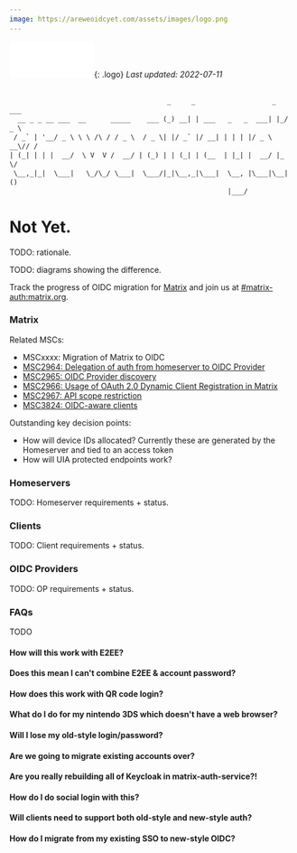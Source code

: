 ```yaml
---
image: https://areweoidcyet.com/assets/images/logo.png
---
```

[![Matrix](/assets/images/matrix-logo-white.svg)](https://matrix.org){: .logo} _Last updated: 2022-07-11_

```

                                       _     _                   _   ___ 
  __ _ _ __ ___  __      _____    ___ (_) __| | ___   _   _  ___| |_/ _ \
 / _` | '__/ _ \ \ \ /\ / / _ \  / _ \| |/ _` |/ __| | | | |/ _ \ __\// /
| (_| | | |  __/  \ V  V /  __/ | (_) | | (_| | (__  | |_| |  __/ |_  \/ 
 \__,_|_|  \___|   \_/\_/ \___|  \___/|_|\__,_|\___|  \__, |\___|\__| () 
                                                      |___/              
```

# Not Yet.

TODO: rationale.

TODO: diagrams showing the difference.

Track the progress of OIDC migration for [Matrix](https://matrix.org) and join us at [#matrix-auth:matrix.org](https://matrix.to/#/#matrix-auth:matrix.org).

### Matrix

Related MSCs:

- MSCxxxx: Migration of Matrix to OIDC
- [MSC2964: Delegation of auth from homeserver to OIDC Provider](https://github.com/matrix-org/matrix-spec-proposals/pull/2964)
- [MSC2965: OIDC Provider discovery](https://github.com/matrix-org/matrix-spec-proposals/pull/2965)
- [MSC2966: Usage of OAuth 2.0 Dynamic Client Registration in Matrix](https://github.com/matrix-org/matrix-spec-proposals/pull/2966)
- [MSC2967: API scope restriction](https://github.com/matrix-org/matrix-spec-proposals/pull/2967)
- [MSC3824: OIDC-aware clients](https://github.com/matrix-org/matrix-spec-proposals/pull/3824)

Outstanding key decision points:

- How will device IDs allocated? Currently these are generated by the Homeserver and tied to an access token
- How will UIA protected endpoints work?

### Homeservers

TODO: Homeserver requirements + status.

### Clients

TODO: Client requirements + status.

### OIDC Providers

TODO: OP requirements + status.

### FAQs
TODO

#### How will this work with E2EE?

#### Does this mean I can't combine E2EE & account password?

#### How does this work with QR code login?

#### What do I do for my nintendo 3DS which doesn't have a web browser?

#### Will I lose my old-style login/password?

#### Are we going to migrate existing accounts over?

#### Are you really rebuilding all of Keycloak in matrix-auth-service?!

#### How do I do social login with this?

#### Will clients need to support both old-style and new-style auth?

#### How do I migrate from my existing SSO to new-style OIDC?

